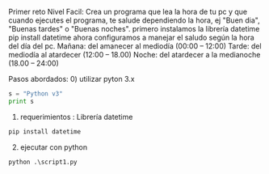 
Primer reto Nivel Facil:
 Crea un programa que lea la hora de tu pc y que cuando ejecutes el programa, te salude dependiendo la hora, ej
"Buen dia", "Buenas tardes" o "Buenas noches".
primero instalamos la librería datetime
pip install datetime
ahora configuramos a manejar el saludo según la hora del día del pc.
Mañana: del amanecer al mediodía (00:00 – 12:00)
Tarde: del mediodía al atardecer (12:00 – 18.00)
 Noche: del atardecer a la medianoche (18.00 – 24:00)
 
 
Pasos abordados:
0) utilizar pyton 3.x
 ```python
s = "Python v3"
print s
```

1)  requerimientos : Librería datetime
 ```python
pip install datetime
```
2) ejecutar con python
```python
python .\script1.py
```

